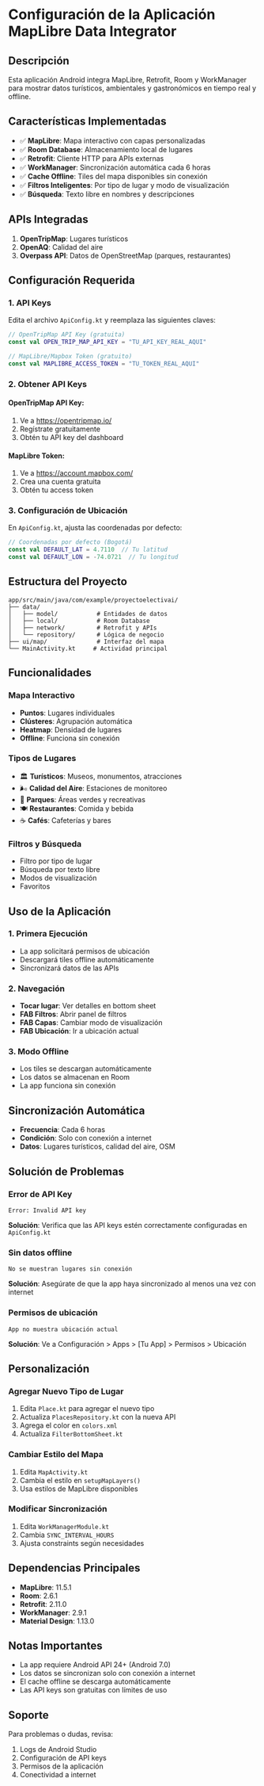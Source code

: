 # Configuración de la Aplicación MapLibre Data Integrator

## Descripción
Esta aplicación Android integra MapLibre, Retrofit, Room y WorkManager para mostrar datos turísticos, ambientales y gastronómicos en tiempo real y offline.

## Características Implementadas
- ✅ **MapLibre**: Mapa interactivo con capas personalizadas
- ✅ **Room Database**: Almacenamiento local de lugares
- ✅ **Retrofit**: Cliente HTTP para APIs externas
- ✅ **WorkManager**: Sincronización automática cada 6 horas
- ✅ **Cache Offline**: Tiles del mapa disponibles sin conexión
- ✅ **Filtros Inteligentes**: Por tipo de lugar y modo de visualización
- ✅ **Búsqueda**: Texto libre en nombres y descripciones

## APIs Integradas
1. **OpenTripMap**: Lugares turísticos
2. **OpenAQ**: Calidad del aire
3. **Overpass API**: Datos de OpenStreetMap (parques, restaurantes)

## Configuración Requerida

### 1. API Keys
Edita el archivo `ApiConfig.kt` y reemplaza las siguientes claves:

```kotlin
// OpenTripMap API Key (gratuita)
const val OPEN_TRIP_MAP_API_KEY = "TU_API_KEY_REAL_AQUI"

// MapLibre/Mapbox Token (gratuito)
const val MAPLIBRE_ACCESS_TOKEN = "TU_TOKEN_REAL_AQUI"
```

### 2. Obtener API Keys

#### OpenTripMap API Key:
1. Ve a https://opentripmap.io/
2. Regístrate gratuitamente
3. Obtén tu API key del dashboard

#### MapLibre Token:
1. Ve a https://account.mapbox.com/
2. Crea una cuenta gratuita
3. Obtén tu access token

### 3. Configuración de Ubicación
En `ApiConfig.kt`, ajusta las coordenadas por defecto:

```kotlin
// Coordenadas por defecto (Bogotá)
const val DEFAULT_LAT = 4.7110  // Tu latitud
const val DEFAULT_LON = -74.0721  // Tu longitud
```

## Estructura del Proyecto

```
app/src/main/java/com/example/proyectoelectivai/
├── data/
│   ├── model/           # Entidades de datos
│   ├── local/           # Room Database
│   ├── network/         # Retrofit y APIs
│   └── repository/      # Lógica de negocio
├── ui/map/              # Interfaz del mapa
└── MainActivity.kt     # Actividad principal
```

## Funcionalidades

### Mapa Interactivo
- **Puntos**: Lugares individuales
- **Clústeres**: Agrupación automática
- **Heatmap**: Densidad de lugares
- **Offline**: Funciona sin conexión

### Tipos de Lugares
- 🏛️ **Turísticos**: Museos, monumentos, atracciones
- 🌬️ **Calidad del Aire**: Estaciones de monitoreo
- 🌳 **Parques**: Áreas verdes y recreativas
- 🍽️ **Restaurantes**: Comida y bebida
- ☕ **Cafés**: Cafeterías y bares

### Filtros y Búsqueda
- Filtro por tipo de lugar
- Búsqueda por texto libre
- Modos de visualización
- Favoritos

## Uso de la Aplicación

### 1. Primera Ejecución
- La app solicitará permisos de ubicación
- Descargará tiles offline automáticamente
- Sincronizará datos de las APIs

### 2. Navegación
- **Tocar lugar**: Ver detalles en bottom sheet
- **FAB Filtros**: Abrir panel de filtros
- **FAB Capas**: Cambiar modo de visualización
- **FAB Ubicación**: Ir a ubicación actual

### 3. Modo Offline
- Los tiles se descargan automáticamente
- Los datos se almacenan en Room
- La app funciona sin conexión

## Sincronización Automática
- **Frecuencia**: Cada 6 horas
- **Condición**: Solo con conexión a internet
- **Datos**: Lugares turísticos, calidad del aire, OSM

## Solución de Problemas

### Error de API Key
```
Error: Invalid API key
```
**Solución**: Verifica que las API keys estén correctamente configuradas en `ApiConfig.kt`

### Sin datos offline
```
No se muestran lugares sin conexión
```
**Solución**: Asegúrate de que la app haya sincronizado al menos una vez con internet

### Permisos de ubicación
```
App no muestra ubicación actual
```
**Solución**: Ve a Configuración > Apps > [Tu App] > Permisos > Ubicación

## Personalización

### Agregar Nuevo Tipo de Lugar
1. Edita `Place.kt` para agregar el nuevo tipo
2. Actualiza `PlacesRepository.kt` con la nueva API
3. Agrega el color en `colors.xml`
4. Actualiza `FilterBottomSheet.kt`

### Cambiar Estilo del Mapa
1. Edita `MapActivity.kt`
2. Cambia el estilo en `setupMapLayers()`
3. Usa estilos de MapLibre disponibles

### Modificar Sincronización
1. Edita `WorkManagerModule.kt`
2. Cambia `SYNC_INTERVAL_HOURS`
3. Ajusta constraints según necesidades

## Dependencias Principales
- **MapLibre**: 11.5.1
- **Room**: 2.6.1
- **Retrofit**: 2.11.0
- **WorkManager**: 2.9.1
- **Material Design**: 1.13.0

## Notas Importantes
- La app requiere Android API 24+ (Android 7.0)
- Los datos se sincronizan solo con conexión a internet
- El cache offline se descarga automáticamente
- Las API keys son gratuitas con límites de uso

## Soporte
Para problemas o dudas, revisa:
1. Logs de Android Studio
2. Configuración de API keys
3. Permisos de la aplicación
4. Conectividad a internet

